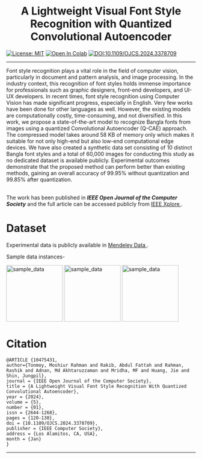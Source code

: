 # <center> A Lightweight Visual Font Style Recognition with Quantized Convolutional Autoencoder </center>
[![License: MIT](https://img.shields.io/badge/License-MIT-yellow.svg)](https://opensource.org/licenses/MIT) <a target="_blank" href="https://colab.research.google.com/github/moshiurtonmoy/Bangla-Visual-Font-Style-Recognition-with-Lightweight-Convolutional-Autoencoder/blob/master/%5BQuantized%5D_Bangla_Visual_Font_Recognizer.ipynb"><img src="https://colab.research.google.com/assets/colab-badge.svg" alt="Open In Colab"/></a> [![DOI:10.1109/OJCS.2024.3378709](https://zenodo.org/badge/DOI/10.1109/OJCS.2024.3378709.svg)](https://doi.org/10.1109/OJCS.2024.3378709) 
<hr/>
Font style recognition plays a vital role in the field of computer vision, particularly in document and pattern analysis, and image processing. In the industry context, this recognition of font styles holds immense importance for professionals such as graphic designers, front-end developers, and UI-UX developers. In recent times, font style recognition using Computer Vision has made significant progress, especially in English. Very few works have been done for other languages as well. However, the existing models are
computationally costly, time-consuming, and not diversified. In this work, we propose a state-of-the-art
model to recognize Bangla fonts from images using a quantized Convolutional Autoencoder (Q-CAE)
approach. The compressed model takes around 58 KB of memory only which makes it suitable for not only
high-end but also low-end computational edge devices. We have also created a synthetic data set consisting
of 10 distinct Bangla font styles and a total of 60,000 images for conducting this study as no dedicated
dataset is available publicly. Experimental outcomes demonstrate that the proposed method can perform
better than existing methods, gaining an overall accuracy of 99.95% without quantization and 99.85% after
quantization.

<br/>
<br/>

The work has been published in _**IEEE Open Journal of the Computer Society**_ and the full article can be accessed publicly from <a target='_blank' href="https://ieeexplore.ieee.org/abstract/document/10475431"> IEEE Xplore </a>.

# Dataset
Experimental data is publicly available in <a target="_blank" href="https://data.mendeley.com/datasets/cnd2wh65my/1"> Mendeley Data </a>.

Sample data instances- 

<img src="https://github.com/moshiurtonmoy/Bangla-Visual-Font-Style-Recognition-with-Lightweight-Convolutional-Autoencoder/blob/master/sample_data/sample01.jpg" alt="sample_data" width="150"/> <img src="https://github.com/moshiurtonmoy/Bangla-Visual-Font-Style-Recognition-with-Lightweight-Convolutional-Autoencoder/blob/master/sample_data/sample02.jpg" alt="sample_data" width="150"/> <img src="https://github.com/moshiurtonmoy/Bangla-Visual-Font-Style-Recognition-with-Lightweight-Convolutional-Autoencoder/blob/master/sample_data/sample03.jpg" alt="sample_data" width="150"/>

# Citation
```
@ARTICLE {10475431,
author={Tonmoy, Moshiur Rahman and Rakib, Abdul Fattah and Rahman, Rashik and Adnan, Md Akhtaruzzaman and Mridha, MF and Huang, Jie and Shin, Jungpil},
journal = {IEEE Open Journal of the Computer Society},
title = {A Lightweight Visual Font Style Recognition With Quantized Convolutional Autoencoder},
year = {2024},
volume = {5},
number = {01},
issn = {2644-1268},
pages = {120-130},
doi = {10.1109/OJCS.2024.3378709},
publisher = {IEEE Computer Society},
address = {Los Alamitos, CA, USA},
month = {Jan}
}
```
<hr/>

